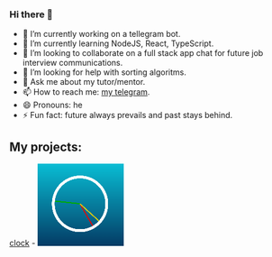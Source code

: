 ### Hi there 👋

- 🔭 I’m currently working on a tellegram bot.
- 🌱 I’m currently learning NodeJS, React, TypeScript.
- 👯 I’m looking to collaborate on a full stack app chat for future job interview communications. 
- 🤔 I’m looking for help with sorting algoritms.
- 💬 Ask me about my tutor/mentor.
- 📫 How to reach me: [my telegram](http://t.me/RuslanBets1998).
- 😄 Pronouns: he
- ⚡ Fun fact: future always prevails and past stays behind.

 ## My projects:

[clock](https://github.com/RuslanBets/clock) - ![clock](https://github.com/RuslanBets/clock/raw/master/clock.png)
